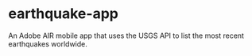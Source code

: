 # earthquake-app
An Adobe AIR mobile app that uses the USGS API to list the most recent earthquakes worldwide.
